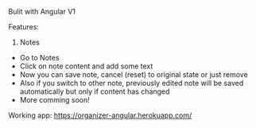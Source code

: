 Bulit with Angular V1

Features:
1) Notes
* Go to Notes
* Click on note content and add some text
* Now you can save note, cancel (reset) to original state or just remove 
* Also if you switch to other note, previously edited note will be saved automatically but only if content has changed 
* More comming soon!

Working app: https://organizer-angular.herokuapp.com/